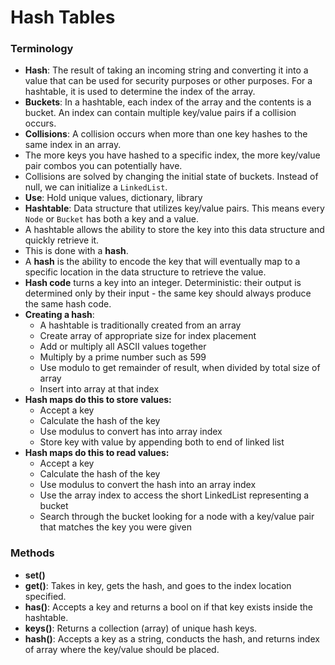 # Hash Tables

### Terminology
- **Hash**: The result of taking an incoming string and converting it into a value that can be used for security purposes or other purposes. For a hashtable, it is used to determine the index of the array.
- **Buckets**: In a hashtable, each index of the array and the contents is a bucket. An index can contain multiple key/value pairs if a collision occurs. 
- **Collisions**: A collision occurs when more than one key hashes to the same index in an array.
- The more keys you have hashed to a specific index, the more key/value pair combos you can potentially have.
- Collisions are solved by changing the initial state of buckets. Instead of null, we can initialize a `LinkedList`.
- **Use**: Hold unique values, dictionary, library
- **Hashtable**: Data structure that utilizes key/value pairs. This means every `Node` or `Bucket` has both a key and a value. 
- A hashtable allows the ability to store the key into this data structure and quickly retrieve it. 
- This is done with a **hash**.
- A **hash** is the ability to encode the key that will eventually map to a specific location in the data structure to retrieve the value. 
- **Hash code** turns a key into an integer. Deterministic: their output is determined only by their input - the same key should always produce the same hash code. 
- **Creating a hash**: 
    - A hashtable is traditionally created from an array 
    - Create array of appropriate size for index placement
    - Add or multiply all ASCII values together
    - Multiply by a prime number such as 599
    - Use modulo to get remainder of result, when divided by total size of array
    - Insert into array at that index
 - **Hash maps do this to store values:**
    - Accept a key
    - Calculate the hash of the key
    - Use modulus to convert has into array index
    - Store key with value by appending both to end of linked list 
 - **Hash maps do this to read values:**
    - Accept a key
    - Calculate the hash of the key
    - Use modulus to convert the hash into an array index
    - Use the array index to access the short LinkedList representing a bucket
    - Search through the bucket looking for a node with a key/value pair that matches the key you were given 
 
 ### Methods
 - **set()**
 - **get()**: Takes in key, gets the hash, and goes to the index location specified. 
 - **has()**: Accepts a key and returns a bool on if that key exists inside the hashtable.
 - **keys()**: Returns a collection (array) of unique hash keys.
 - **hash()**: Accepts a key as a string, conducts the hash, and returns index of array where the key/value should be placed.
